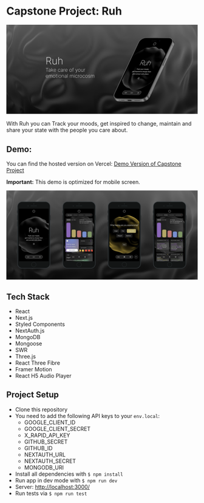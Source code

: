# Capstone Project: Ruh

![Ruh App](public/images/header.png)

With Ruh you can Track your moods, get inspired to change, maintain and share your state with the people you care about.

## Demo:

You can find the hosted version on Vercel: [Demo Version of Capstone Project](https://mood-diary-five.vercel.app/)

**Important:** This demo is optimized for mobile screen.

![App Screens](public/images/screens.png)

## Tech Stack

- React
- Next.js
- Styled Components
- NextAuth.js
- MongoDB
- Mongoose
- SWR
- Three.js
- React Three Fibre
- Framer Motion
- React H5 Audio Player

## Project Setup

- Clone this repository
- You need to add the following API keys to your `env.local`:
  - GOOGLE_CLIENT_ID
  - GOOGLE_CLIENT_SECRET
  - X_RAPID_API_KEY
  - GITHUB_SECRET
  - GITHUB_ID
  - NEXTAUTH_URL
  - NEXTAUTH_SECRET
  - MONGODB_URI
- Install all dependencies with `$ npm install`
- Run app in dev mode with `$ npm run dev`
- Server: [http://localhost:3000/](http://localhost:3000/)
- Run tests via `$ npm run test`
